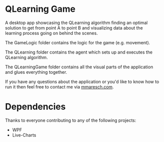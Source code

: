 # QLearning Game
A desktop app showcasing the QLearning algorithm finding an optimal solution to get from point A to point B and visualizing data about the learning process going on behind the scenes. 

The GameLogic folder contains the logic for the game (e.g. movement). 

The QLearning folder contains the agent which sets up and executes the QLearning algorithm.

The QLearningGame folder contains all the visual parts of the application and glues everything together.

If you have any questions about the application or you'd like to know how to run it then feel free to contact me via [mmaresch.com](http://mmaresch.com).

# Dependencies
Thanks to everyone contributing to any of the following projects:
- WPF
- Live-Charts
